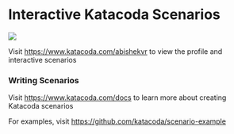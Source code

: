 # Interactive Katacoda Scenarios

[![](http://shields.katacoda.com/katacoda/abishekvr/count.svg)](https://www.katacoda.com/abishekvr "Get your profile on Katacoda.com")

Visit https://www.katacoda.com/abishekvr to view the profile and interactive scenarios

### Writing Scenarios
Visit https://www.katacoda.com/docs to learn more about creating Katacoda scenarios

For examples, visit https://github.com/katacoda/scenario-example
